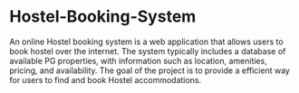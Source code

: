 # Hostel-Booking-System
An online Hostel booking system is a web application that allows users to book hostel over the internet. The system typically includes a database of available PG properties, with information such as location, amenities, pricing, and availability. The goal of the project is to provide a efficient way for users to find and book Hostel accommodations.
